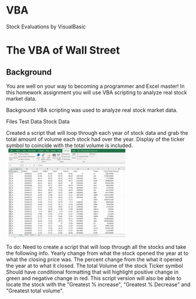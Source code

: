 # VBA
Stock Evaluations by VisualBasic 
# The VBA of Wall Street

## Background
You are well on your way to becoming a programmer and Excel master! In this homework assignment you will use VBA scripting to analyze real stock market data.

Background
VBA scripting was used to analyze real stock market data. 

Files
Test Data 
Stock Data 

Created a script that will loop through each year of stock data and grab the total amount of volume each stock had over the year.
Display of the ticker symbol to coincide with the total volume is included.
![VBA](easy1.jpg)

To do:
Need to create a script that will loop through all the stocks and take the following info.
Yearly change from what the stock opened the year at to what the closing price was.
The percent change from the what it opened the year at to what it closed.
The total Volume of the stock
Ticker symbol
Should have conditional formatting that will highlight positive change in green and negative change in red.
This script version will also be able to locate the stock with the "Greatest % increase", "Greatest % Decrease" and "Greatest total volume".


